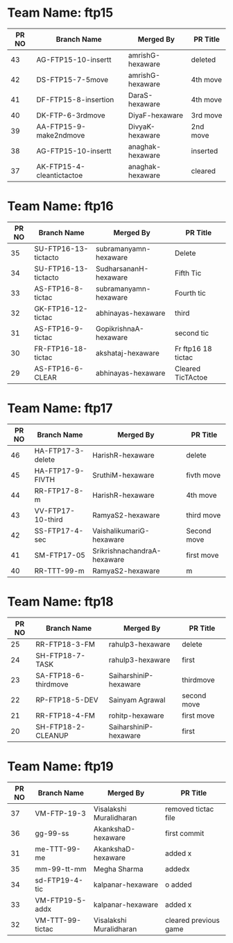 # Team Name: ftp15
|PR NO| Branch Name | Merged By | PR Title
|--|--|--|--|
|43|AG-FTP15-10-insertt|amrishG-hexaware|deleted|
|42|DS-FTP15-7-5move|amrishG-hexaware|4th move|
|41|DF-FTP15-8-insertion|DaraS-hexaware|4th move|
|40|DK-FTP-6-3rdmove|DiyaF-hexaware|3rd move|
|39|AA-FTP15-9-make2ndmove|DivyaK-hexaware|2nd move|
|38|AG-FTP15-10-insertt|anaghak-hexaware|inserted|
|37|AK-FTP15-4-cleantictactoe|anaghak-hexaware|cleared|
# Team Name: ftp16
|PR NO| Branch Name | Merged By | PR Title
|--|--|--|--|
|35|SU-FTP16-13-tictacto|subramanyamn-hexaware|Delete|
|34|SU-FTP16-13-tictacto|SudharsananH-hexaware|Fifth Tic|
|33|AS-FTP16-8-tictac|subramanyamn-hexaware|Fourth tic|
|32|GK-FTP16-12-tictac|abhinayas-hexaware|third|
|31|AS-FTP16-9-tictac|GopikrishnaA-hexaware|second tic|
|30|FR-FTP16-18-tictac|akshataj-hexaware|Fr ftp16 18 tictac|
|29|AS-FTP16-6-CLEAR|abhinayas-hexaware|Cleared TicTActoe|
# Team Name: ftp17
|PR NO| Branch Name | Merged By | PR Title
|--|--|--|--|
|46|HA-FTP17-3-delete|HarishR-hexaware|delete|
|45|HA-FTP17-9-FIVTH|SruthiM-hexaware|fivth move|
|44|RR-FTP17-8-m|HarishR-hexaware|4th move|
|43|VV-FTP17-10-third|RamyaS2-hexaware|third move|
|42|SS-FTP17-4-sec|VaishalikumariG-hexaware|Second move|
|41|SM-FTP17-05|SrikrishnachandraA-hexaware|first move|
|40|RR-TTT-99-m|RamyaS2-hexaware|m|
# Team Name: ftp18
|PR NO| Branch Name | Merged By | PR Title
|--|--|--|--|
|25|RR-FTP18-3-FM|rahulp3-hexaware|delete|
|24|SH-FTP18-7-TASK|rahulp3-hexaware|first|
|23|SA-FTP18-6-thirdmove|SaiharshiniP-hexaware|thirdmove|
|22|RP-FTP18-5-DEV|Sainyam Agrawal|second move|
|21|RR-FTP18-4-FM|rohitp-hexaware|first move|
|20|SH-FTP18-2-CLEANUP|SaiharshiniP-hexaware|first|
# Team Name: ftp19
|PR NO| Branch Name | Merged By | PR Title
|--|--|--|--|
|37|VM-FTP-19-3|Visalakshi Muralidharan|removed tictac file|
|36|gg-99-ss|AkankshaD-hexaware|first commit|
|31|me-TTT-99-me|AkankshaD-hexaware|added x|
|35|mm-99-tt-mm|Megha Sharma|addedx|
|34|sd-FTP19-4-tic|kalpanar-hexaware|o added|
|33|VM-FTP19-5-addx|kalpanar-hexaware|added x|
|32|VM-TTT-99-tictac|Visalakshi Muralidharan|cleared previous game|
